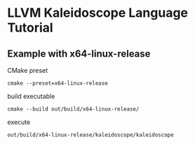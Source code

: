 # LLVM Kaleidoscope Language Tutorial

## Example with x64-linux-release

CMake preset

```
cmake --preset=x64-linux-release
```

build executable

```
cmake --build out/build/x64-linux-release/
```

execute

```
out/build/x64-linux-release/kaleidoscope/kaleidoscope
```